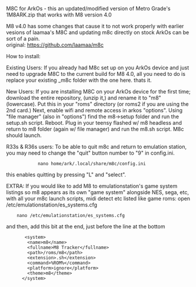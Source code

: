 M8C for ArkOs - this an updated/modified version of Metro Grade's 1M8ARK.zip that works with M8 version 4.0

M8 v4.0 has some changes that cause it to not work properly with earlier vesions of laamaa's M8C and updating m8c directly on stock ArkOs can be sort of a pain.    
original:  https://github.com/laamaa/m8c


How to install:

Existing Users:  If you already had M8c set up on you ArkOs device and just need to upgrade M8C to the current build for M8 4.0, all you need to do is replace your existing _m8c folder with the one here.   thats it.   

New Users:  If you are installing M8C on your ArkOs device for the first time; download the entire repository, (unzip it,) and rename it to "m8" (lowercase).  Put this in your "roms" directory (or roms2 if you are using the 2nd card.) Next, enable wifi and remote access in arkos "options".   Using  "file manager" (also in "options") find the m8->setup folder and run the setup.sh script.   Reboot.  Plug in your teensy flashed w/ m8 headless and return to m8 folder (again w/ file manager) and run the m8.sh script.  M8c should launch.

R33s & R36s users: To be able to quit m8c and return to emulation station, you may need to change the "quit" button number to "9" in config.ini.  

                nano home/ark/.local/share/m8c/config.ini

this enables quitting by pressing "L" and "select".

EXTRA:
If you would like to add M8 to emulationstation's game system listings so m8 appears as its own "game system"  alongside NES, sega, etc, with all your m8c launch scripts, midi detect etc listed like game roms:    open /etc/emulationstation/es_systems.cfg  
        
        nano /etc/emulationstation/es_systems.cfg       

and then, add this bit at the end,  just before the </systemList> line  at the bottom
   
           <system>
            <name>m8</name>
            <fullname>M8 Tracker</fullname>
            <path>/roms/m8</path>
            <extension>.sh</extension>
            <command>%ROM%</command>
            <platform>ignore</platform>
            <theme>m8</theme>
          </system>

